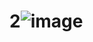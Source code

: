# 2![image](https://user-images.githubusercontent.com/126434905/221463271-6df76e7c-dbf1-4a47-8edb-baa15a267d54.jpeg)
